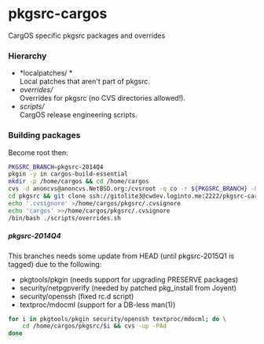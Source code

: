 # pkgsrc-cargos

CargOS specific pkgsrc packages and overrides

### Hierarchy
* *localpatches/ *  
Local patches that aren't part of pkgsrc.
* *overrides/*  
Overrides for pkgsrc (no CVS directories allowed!).  
* *scripts/*  
CargOS release engineering scripts.

### Building packages
Become root then:
```sh
PKGSRC_BRANCH=pkgsrc-2014Q4
pkgin -y in cargos-build-essential
mkdir -p /home/cargos && cd /home/cargos
cvs -d anoncvs@anoncvs.NetBSD.org:/cvsroot -q co -r ${PKGSRC_BRANCH} -P pkgsrc
cd pkgsrc && git clone ssh://gitolite3@cwdev.loginto.me:2222/pkgsrc-cargos.git cargos
echo '.cvsignore' >/home/cargos/pkgsrc/.cvsignore
echo 'cargos' >>/home/cargos/pkgsrc/.cvsignore
/bin/bash ./scripts/overrides.sh
```

##### pkgsrc-2014Q4
This branches needs some update from HEAD (until pkgsrc-2015Q1 is tagged) due to the following:
* pkgtools/pkgin (needs support for upgrading PRESERVE packages)  
* security/netpgpverify (needed by patched pkg_install from Joyent)
* security/openssh (fixed rc.d script)  
* textproc/mdocml (support for a DB-less man(1))  

```sh
for i in pkgtools/pkgin security/openssh textproc/mdocml; do \
	cd /home/cargos/pkgsrc/$i && cvs -up -PAd
done
```


